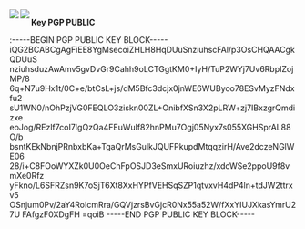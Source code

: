 <div align="center">

<img align="left" src="https://github-readme-stats.vercel.app/api?username=Q7i&count_private=true&show_icons=true&theme=dark" />

<img align="left" src="https://github-readme-stats.vercel.app/api/top-langs/?username=Q7i&theme=dark&hide=html" />

</div>


__Key PGP PUBLIC__ 



:-----BEGIN PGP PUBLIC KEY BLOCK-----
iQG2BCABCgAgFiEE8YgMsecoiZHLH8HqDUuSnziuhscFAl/p3OsCHQAACgkQDUuS
nziuhsduzAwAmv5gvDvGr9Cahh9oLCTGgtKM0+IyH/TuP2WYj7Uv6RbpIZojMP/8
6q+N7u9Hx1t/0C+e/btCsL+js/dM5Bfc3dcjx0jnWE6WUByoo78ESvMyzFNdxfu2
sU1WN0/nOhPzjVG0FEQLO3ziskn00ZL+OnibfXSn3X2pLRW+zj7IBxzgrQmdizxe
eoJog/REzlf7coI7IgQzQa4FEuWulf82hnPMu7Ogj05Nyx7s055XGHSprAL88O/b
bsntKEkNbnjPRnbxbKa+TgaQrMsGulkJQUFPkupdMtqqzirH/Ave2dczeNGlWE06
28/i+C8FOoWYXZk0U0OeChFpOSJD3eSmxURoiuzhz/xdcWSe2ppoU9f8vmXe0Rfz
yFkno/L6SFRZsn9K7oSjT6Xt8XxHYPfVEHSqSZP1qtvxvH4dP4ln+tdJW2ttrxv5
OSnjum0Pv/2aY4RoIcmRra/GQVjzrsBvGjcR0Nx55a52W/fXxYIUJXkasYmrU27U
FAfgzF0XDgFH
=qoiB
-----END PGP PUBLIC KEY BLOCK-----
